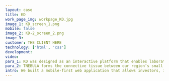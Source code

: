 ```yaml
---
layout: case
title: KD
work_page_img: workpage_KD.jpg
image_1: KD_screen_1.png
mobile: false
image_2: KD-2_screen_2.png
image_3:
customer: THE CLIENT HERE
technology: ['html', 'css']
development:
video:
para_1: KD was designed as an interactive platform that enables laboratories to inventory intellectual property, present inventions to entrepreneurs and industry, and gain a rich understanding of commercial potential and pathways to market through intelligent reporting. It has become a discovery platform for inventors, industrialists, capitalists, entrepreneurs, and the generally curious.
para_2: TNEBULA forms the connective tissue between our region’s small businesses, larger corporations, and laboratories so that collaboratively we can drive innovation and introduce real products into the market. We work with labs all over the country and allow our network of entrepreneurs, technical, and industry experts, and students to collaborate and produce some amazing data, giving us real insight into the health of our country’s innovation pipeline.
intro: We built a mobile-first web application that allows investors, innovators, and entrepreneurs to connect around cutting-edge research.
---
```

